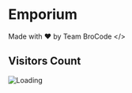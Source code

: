 # Emporium

Made with ♥ by Team BroCode </>

## Visitors Count
<img align="left" src = "https://profile-counter.glitch.me/Emporium/count.svg" alt ="Loading">
